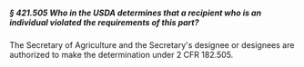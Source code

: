 ##### § 421.505 Who in the USDA determines that a recipient who is an individual violated the requirements of this part? #####

The Secretary of Agriculture and the Secretary's designee or designees are authorized to make the determination under 2 CFR 182.505.